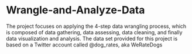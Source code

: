 # Wrangle-and-Analyze-Data
The project focuses on applying the 4-step data wrangling process, which is composed of data gathering, data assessing, data cleaning, and finally data visualization and analysis. The data set provided for this project is based on a Twitter account called @dog_rates, aka WeRateDogs
